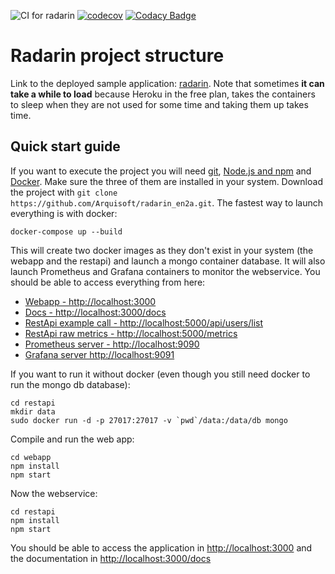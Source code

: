 ![CI for radarin](https://github.com/arquisoft/radarin_en2a/workflows/CI%20for%20radarin/badge.svg)
[![codecov](https://codecov.io/gh/Arquisoft/radarin_en2a/branch/master/graph/badge.svg?token=lpmbMmdmwz)](https://codecov.io/gh/Arquisoft/radarin_en2a)
[![Codacy Badge](https://app.codacy.com/project/badge/Grade/82be5cf8080f4c219cc5e19f975069a8)](https://www.codacy.com/gh/Arquisoft/radarin_en2a/dashboard?utm_source=github.com&amp;utm_medium=referral&amp;utm_content=Arquisoft/radarin_en2a&amp;utm_campaign=Badge_Grade)
# Radarin project structure
Link to the deployed sample application: [radarin](https://radarinen2awebapp.herokuapp.com/). Note that sometimes **it can take a while to load** because Heroku in the free plan, takes the containers to sleep when they are not used for some time and taking them up takes time.

## Quick start guide
If you want to execute the project you will need [git](https://git-scm.com/downloads), [Node.js and npm](https://www.npmjs.com/get-npm) and [Docker](https://docs.docker.com/get-docker/). Make sure the three of them are installed in your system. Download the project with `git clone https://github.com/Arquisoft/radarin_en2a.git`. The fastest way to launch everything is with docker:
```
docker-compose up --build
```
This will create two docker images as they don't exist in your system (the webapp and the restapi) and launch a mongo container database. It will also launch Prometheus and Grafana containers to monitor the webservice. You should be able to access everything from here:
 - [Webapp - http://localhost:3000](http://localhost:3000)
 - [Docs - http://localhost:3000/docs](http://localhost:3000/docs)
 - [RestApi example call - http://localhost:5000/api/users/list](http://localhost:5000/api/users/list)
 - [RestApi raw metrics - http://localhost:5000/metrics](http://localhost:5000/metrics)
 - [Prometheus server - http://localhost:9090](http://localhost:9090)
 - [Grafana server http://localhost:9091](http://localhost:9091)
 
If you want to run it without docker (even though you still need docker to run the mongo db database):
```
cd restapi
mkdir data
sudo docker run -d -p 27017:27017 -v `pwd`/data:/data/db mongo
```
Compile and run the web app:
```
cd webapp
npm install
npm start
```
Now the webservice:
```
cd restapi
npm install
npm start
```
You should be able to access the application in [http://localhost:3000](http://localhost:3000) and the documentation in [http://localhost:3000/docs](http://localhost:3000/docs)

